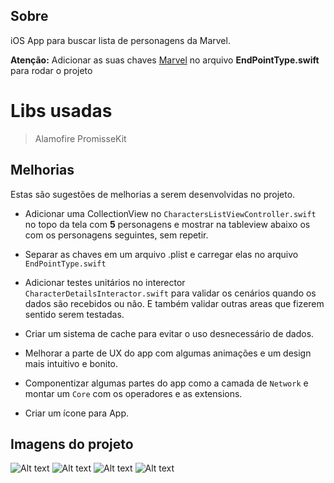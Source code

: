 ## Sobre
<p> iOS App para buscar lista de personagens da Marvel.</p>

<p><b>Atenção:</b> Adicionar as suas chaves <a href="https://developer.marvel.com/documentation/authorization">Marvel</a> no arquivo <b>EndPointType.swift</b> para rodar o projeto</p>

# Libs usadas
> Alamofire
> PromisseKit

## Melhorias
<p>Estas são sugestões de melhorias a serem desenvolvidas no projeto.</p>

* Adicionar uma CollectionView no `CharactersListViewController.swift` no topo da tela com **5** personagens e mostrar na tableview abaixo os  com os personagens seguintes, sem repetir.

* Separar as chaves em um arquivo .plist e carregar elas no arquivo `EndPointType.swift`

* Adicionar testes unitários no interector `CharacterDetailsInteractor.swift`  para validar os cenários quando os dados são recebidos ou não.  E também validar outras areas que fizerem sentido serem testadas.

* Criar um sistema de cache para evitar o uso desnecessário de dados.

* Melhorar a parte de UX do app com algumas animações e um design mais intuitivo e bonito.

* Componentizar algumas partes do app como a camada de `Network` e montar um  `Core` com os operadores e as extensions.

* Criar um ícone para App.


## Imagens do projeto

![Alt text](/preview/1.png?raw=true "Lista de personagens")
![Alt text](/preview/2.png?raw=true "Detalhes do personagem")
![Alt text](/preview/3.png?raw=true "Erro na busca dos personagens")
![Alt text](/preview/4.png?raw=true "Lista vazia")
